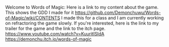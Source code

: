 Welcome to Words of Magic:
Here is a link to my content about the game. This shows the GDD I made for it
https://github.com/Demonchuwu/Words-of-Magic/wiki/CONTENTS
I made this for a class and I am currently working on refractoring the game slowly. 
If you're interested, here is the link to my trailer for the game and the link to the itch page. 
https://www.youtube.com/watch?v=KuuritISIdA
https://demonchu.itch.io/words-of-magic
